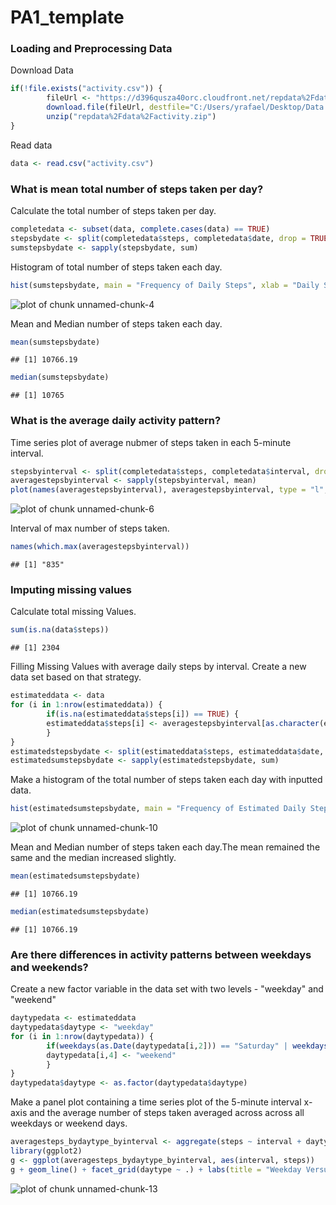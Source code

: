 PA1_template
==================================================



### Loading and Preprocessing Data

Download Data

```r
if(!file.exists("activity.csv")) {
        fileUrl <- "https://d396qusza40orc.cloudfront.net/repdata%2Fdata%2Factivity.zip"
        download.file(fileUrl, destfile="C:/Users/yrafael/Desktop/Data Science Course/Course Code/repdata%2Fdata%2Factivity.zip", mode = "wb")
        unzip("repdata%2Fdata%2Factivity.zip")
}
```

Read data

```r
data <- read.csv("activity.csv")
```

### What is mean total number of steps taken per day?

Calculate the total number of steps taken per day.

```r
completedata <- subset(data, complete.cases(data) == TRUE)
stepsbydate <- split(completedata$steps, completedata$date, drop = TRUE)
sumstepsbydate <- sapply(stepsbydate, sum)
```

Histogram of total number of steps taken each day.

```r
hist(sumstepsbydate, main = "Frequency of Daily Steps", xlab = "Daily Steps")
```

![plot of chunk unnamed-chunk-4](figure/unnamed-chunk-4-1.png)

Mean and Median number of steps taken each day.

```r
mean(sumstepsbydate)
```

```
## [1] 10766.19
```

```r
median(sumstepsbydate)
```

```
## [1] 10765
```


### What is the average daily activity pattern?

Time series plot of average nubmer of steps taken in each 5-minute interval.

```r
stepsbyinterval <- split(completedata$steps, completedata$interval, drop = TRUE)
averagestepsbyinterval <- sapply(stepsbyinterval, mean)
plot(names(averagestepsbyinterval), averagestepsbyinterval, type = "l", xlab = "Interval", ylab = "Average Daily Steps", main = "Average Daily Activity Pattern")
```

![plot of chunk unnamed-chunk-6](figure/unnamed-chunk-6-1.png)

Interval of max number of steps taken.

```r
names(which.max(averagestepsbyinterval))
```

```
## [1] "835"
```

### Imputing missing values

Calculate total missing Values.

```r
sum(is.na(data$steps))
```

```
## [1] 2304
```

Filling Missing Values with average daily steps by interval. Create a new data set based on that strategy.

```r
estimateddata <- data
for (i in 1:nrow(estimateddata)) {
        if(is.na(estimateddata$steps[i]) == TRUE) {
        estimateddata$steps[i] <- averagestepsbyinterval[as.character(estimateddata[i,3])]
        }
}
estimatedstepsbydate <- split(estimateddata$steps, estimateddata$date, drop = TRUE)
estimatedsumstepsbydate <- sapply(estimatedstepsbydate, sum)
```

Make a histogram of the total number of steps taken each day with inputted data.

```r
hist(estimatedsumstepsbydate, main = "Frequency of Estimated Daily Steps", xlab = "Estimated Daily Steps")
```

![plot of chunk unnamed-chunk-10](figure/unnamed-chunk-10-1.png)

Mean and Median number of steps taken each day.The mean remained the same and the median increased slightly.

```r
mean(estimatedsumstepsbydate)
```

```
## [1] 10766.19
```

```r
median(estimatedsumstepsbydate)
```

```
## [1] 10766.19
```


### Are there differences in activity patterns between weekdays and weekends?

Create a new factor variable in the data set with two levels - "weekday" and "weekend"

```r
daytypedata <- estimateddata
daytypedata$daytype <- "weekday"
for (i in 1:nrow(daytypedata)) {
        if(weekdays(as.Date(daytypedata[i,2])) == "Saturday" | weekdays(as.Date(daytypedata[i,2])) == "Sunday") {
        daytypedata[i,4] <- "weekend"
        }
}
daytypedata$daytype <- as.factor(daytypedata$daytype)
```

Make a panel plot containing a time series plot of the 5-minute interval x-axis and the average number of steps taken averaged across across all weekdays or weekend days.


```r
averagesteps_bydaytype_byinterval <- aggregate(steps ~ interval + daytype, daytypedata, mean)
library(ggplot2)
g <- ggplot(averagesteps_bydaytype_byinterval, aes(interval, steps))
g + geom_line() + facet_grid(daytype ~ .) + labs(title = "Weekday Versus Weekend - Average Steps per Interval")
```

![plot of chunk unnamed-chunk-13](figure/unnamed-chunk-13-1.png)





